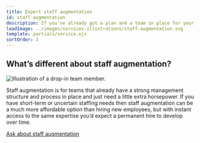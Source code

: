 ```yaml
---
title: Expert staff augmentation
id: staff-augmentation
description: If you’ve already got a plan and a team in place for your project, we can still help by filling in any gaps that need to be addressed. We’ll work with you to identify missing capabilities, and then enlist the right members of our team to provide added muscle you need. Our people will be embedded into your team’s existing workflow to make sure it’s a seamless integration and help you get your project completed on schedule.
leadImage: ../images/services-illustrations/staff-augmentation.svg
template: partials/service.ejs
sortOrder: 2
---
```


<h2 class="text-heading-two">What’s different about staff augmentation?</h2>

<div class="card-image--hang-right-wide">
  <img src="../../images/services-illustrations/staff-augmentation.svg" alt="Illustration of a drop-in team member." />
</div>

<p>Staff augmentation is for teams that already have a strong management structure and process in place and just need a little extra horsepower. If you have short-term or uncertain staffing needs then staff augmentation can be a much more affordable option than hiring new employees, but with instant access to the same expertise you’d expect a permanent hire to develop over time.</p>

<a class="button--default" href="../contact">Ask about staff augmentation</a>